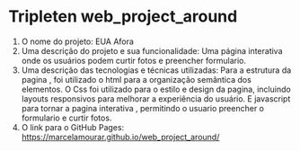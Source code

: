 # Tripleten web_project_around

1. O nome do projeto: EUA Afora
2. Uma descrição do projeto e sua funcionalidade: Uma página interativa onde os usuários podem curtir fotos e preencher formulario.
3. Uma descrição das tecnologias e técnicas utilizadas: Para a estrutura da pagina , foi utilizado o html para a organização semântica dos elementos. O Css foi utilizado para o estilo e design da pagina, incluindo layouts responsivos para melhorar a experiência do usuário. E javascript para tornar a pagina interativa , permitindo o usuario preencher o formulario e curtir fotos.
4. O link para o GitHub Pages: https://marcelamourar.github.io/web_project_around/
